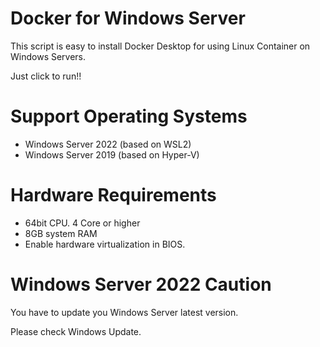 # Docker for Windows Server

This script is easy to install Docker Desktop for using Linux Container on Windows Servers.

Just click to run!!

# Support Operating Systems

- Windows Server 2022 (based on WSL2)
- Windows Server 2019 (based on Hyper-V)

# Hardware Requirements

- 64bit CPU. 4 Core or higher
- 8GB system RAM
- Enable hardware virtualization in BIOS.

# Windows Server 2022 Caution

You have to update you Windows Server latest version.

Please check Windows Update.
